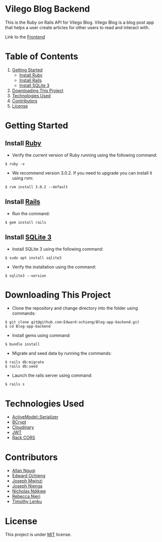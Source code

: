 # Vilego Blog Backend
This is the Ruby on Rails API for Vilego Blog. Vilego Blog is a blog post app that helps a user create articles for other users to read and interact with.

Link to the [Frontend](https://github.com/Edward-ochieng/vilego-blogs-2)

# Table of Contents

1. [Getting Started](#getting-started)
   - [Install Ruby](#install-ruby)
   - [Install Rails](#install-rails)
   - [Install SQLite 3](#install-sqlite-3)
2. [Downloading This Project](#downloading-this-project)
3. [Technologies Used](#technologies-used)
4. [Contributors](#contributors)
5. [License](#license)

# Getting Started

## Install [Ruby](https://ruby-doc.org/)

- Verify the current version of Ruby running using the following command:

```
$ ruby -v
```

- We recommend version 3.0.2. If you need to upgrade you can install it using rvm:

```
$ rvm install 3.0.2 --default
```

## Install [Rails](https://rubyonrails.org/)

- Run the command:
```
$ gem install rails
```

## Install [SQLite 3](https://www.sqlite.org/)
- Install SQLite 3 using the following command:
```
$ sudo apt install sqlite3
```
- Verify the installation using the command:
```
$ sqlite3 --version
```

# Downloading This Project
- Clone the repository and change directory into the folder using commands:
```
$ git clone git@github.com:Edward-ochieng/Blog-app-backend.git
$ cd Blog-app-backend
```
- Install gems using command:
```
$ bundle install
```
- Migrate and seed data by running the commands:
```
$ rails db:migrate
$ rails db:seed
```
- Launch the rails server using command:
```
$ rails s
```

# Technologies Used
- [ActiveModel::Serializer](https://github.com/rails-api/active_model_serializers)
- [BCrypt](https://github.com/codahale/bcrypt-ruby)
- [Cloudinary](https://cloudinary.com/documentation/rails_integration)
- [JWT](https://github.com/jwt/ruby-jwt)
- [Rack CORS](https://github.com/cyu/rack-cors)

# Contributors
- [Allan Ngugi]()
- [Edward Ochieng](https://github.com/Edward-ochieng)
- [Joseph Mwinzi](https://github.com/Mwinzi)
- [Joseph Njenga](https://github.com/JosephNjeruNjenga)
- [Nicholas Ndikwe](https://github.com/k-l-a-u-s)
- [Rebecca Njeri](https://github.com/rebecca-2022)
- [Timothy Lenku](https://github.com/esipil)

# License
This project is under [MIT](https://github.com/Edward-ochieng/Blog-app-backend/blob/main/LICENSE.txt) license.
